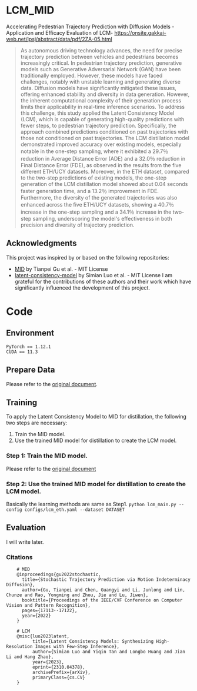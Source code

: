 # LCM_MID

Accelerating Pedestrian Trajectory Prediction with Diffusion Models - Application and Efficacy Evaluation of LCM-
https://onsite.gakkai-web.net/ipsj/abstract/data/pdf/2ZA-05.html

> As autonomous driving technology advances, the need for precise trajectory prediction between vehicles and pedestrians becomes increasingly critical. In pedestrian trajectory prediction, generative models such as Generative Adversarial Network (GAN) have been traditionally employed. However, these models have faced challenges, notably with unstable learning and generating diverse data. Diffusion models have significantly mitigated these issues, offering enhanced stability and diversity in data generation. However, the inherent computational complexity of their generation process limits their applicability in real-time inference scenarios. To address this challenge, this study applied the Latent Consistency Model (LCM), which is capable of generating high-quality predictions with fewer steps, to pedestrian trajectory prediction. Specifically, the approach combined predictions conditioned on past trajectories with those not conditioned on past trajectories. The LCM distillation model demonstrated improved accuracy over existing models, especially notable in the one-step sampling, where it exhibited a 29.7％ reduction in Average Distance Error (ADE) and a 32.0％ reduction in Final Distance Error (FDE), as observed in the results from the five different ETH/UCY datasets. Moreover, in the ETH dataset, compared to the two-step predictions of existing models, the one-step generation of the LCM distillation model showed about 0.04 seconds faster generation time, and a 13.2％ improvement in FDE. Furthermore, the diversity of the generated trajectories was also enhanced across the five ETH/UCY datasets, showing a 40.7％ increase in the one-step sampling and a 34.1％ increase in the two-step sampling, underscoring the model's effectiveness in both precision and diversity of trajectory prediction.

## Acknowledgments
This project was inspired by or based on the following repositories:
- [MID](https://github.com/Gutianpei/MID) by Tianpei Gu et al. - MIT License
- [latent-consistency-model](https://github.com/luosiallen/latent-consistency-model) by Simian Luo et al. - MIT License
I am grateful for the contributions of these authors and their work which have significantly influenced the development of this project.

# Code

## Environment
    PyTorch == 1.12.1
    CUDA == 11.3

## Prepare Data
Please refer to the [original document](https://github.com/Gutianpei/MID?tab=readme-ov-file#prepare-data). 

## Training

To apply the Latent Consistency Model to MID for distillation, the following two steps are necessary:
1. Train the MID model.
2. Use the trained MID model for distillation to create the LCM model.

### Step 1: Train the MID model.
Please refer to the [original document](https://github.com/Gutianpei/MID?tab=readme-ov-file#training)
 
### Step 2: Use the trained MID model for distillation to create the LCM model.
Basically the learning methods are same as Step1.
```python lcm_main.py --config configs/lcm_eth.yaml --dataset DATASET``` 

## Evaluation
I will write later.


### Citations
```
    # MID
    @inproceedings{gu2022stochastic,
      title={Stochastic Trajectory Prediction via Motion Indeterminacy Diffusion},
      author={Gu, Tianpei and Chen, Guangyi and Li, Junlong and Lin, Chunze and Rao, Yongming and Zhou, Jie and Lu, Jiwen},
      booktitle={Proceedings of the IEEE/CVF Conference on Computer Vision and Pattern Recognition},
      pages={17113--17122},
      year={2022}
    }

    # LCM
    @misc{luo2023latent,
          title={Latent Consistency Models: Synthesizing High-Resolution Images with Few-Step Inference}, 
          author={Simian Luo and Yiqin Tan and Longbo Huang and Jian Li and Hang Zhao},
          year={2023},
          eprint={2310.04378},
          archivePrefix={arXiv},
          primaryClass={cs.CV}
    }
```